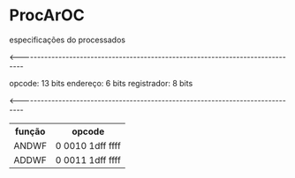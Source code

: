 # ProcArOC

especificações do processados

<-------------------------------------------------------------------------------

opcode: 13 bits
endereço: 6 bits
registrador: 8 bits

<-------------------------------------------------------------------------------

<table style="width:100%">
	<tr>
		<th>função</th>
    	<th>opcode</th>
  	</tr>
  	<tr>
    	<td>ANDWF</td>
    	<td>0 0010 1dff ffff</td>
  	</tr>
  	<tr>
    	<td>ADDWF</td>
    	<td>0 0011 1dff ffff</td>
  	</tr>
</table> 